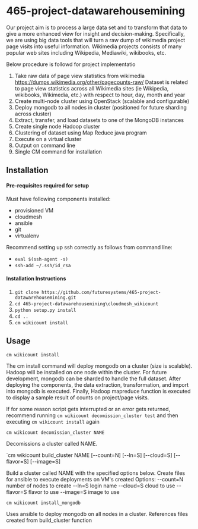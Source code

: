 # 465-project-datawarehousemining

Our project aim is to process a large data set and to transform that data to give a more enhanced view for insight and decision-making. Specifically, we are using big data tools that will turn a raw dump of wikimedia project page visits into useful information.   Wikimedia projects consists of many popular web sites including Wikipedia, Mediawiki, wikibooks, etc.

Below procedure is followd for project implementatio

1. Take raw data of page view statistics from wikimedia https://dumps.wikimedia.org/other/pagecounts-raw/ Dataset is related to page view statistics across all Wikimedia sites (ie Wikipedia, wikibooks, Wikimedia, etc.)  with respect to hour, day, month and year
2. Create multi-node cluster using OpenStack (scalable and configurable)
3. Deploy mongodb to all nodes in cluster (positioned for future sharding across cluster)
4. Extract, transfer, and load datasets to one of the MongoDB instances
5. Create single node Hadoop cluster
6. Clustering of dataset using Map Reduce java program 
7. Execute on a virtual cluster
8. Output on command line
9. Single CM command for installation

## Installation

#### Pre-requisites required for setup

Must have following components installed:

* provisioned VM
* cloudmesh
* ansible
* git
* virtualenv

Recommend setting up ssh correctly as follows from command line:
* `eval $(ssh-agent -s)`
* `ssh-add ~/.ssh/id_rsa`

#### Installation Instructions

1. `git clone https://github.com/futuresystems/465-project-datawarehousemining.git` 
2. `cd 465-project-datawarehousemining\cloudmesh_wikicount`
3. `python setup.py install`
4. `cd ..` 
5. `cm wikicount install` 

## Usage

`cm wikicount install`

The cm install command will deploy mongodb on a cluster (size is scalable).   Hadoop will be installed on one node within the cluster.    For future development, mongodb can be sharded to handle the full dataset.
After deploying the components, the data extraction, transformation, and import into mongodb is executed.   Finally, Hadoop mapreduce function is executed to display a sample result of counts on project/page visits.

If for some reason script gets interrupted or an error gets returned, recommend running `cm wikicount decomission_cluster test` and then executing `cm wikicount install` again

`cm wikicount decomission_cluster NAME`

Decomissions a cluster called NAME. 

`cm wikicount build_cluster NAME [--count=N]
                                 [--ln=S]
                                 [--cloud=S]
                                 [--flavor=S]
                                 [--image=S]

Build a cluster called NAME with the specified options below.   Create files for ansible to execute deployments on VM's created
          Options:
             --count=N  number of nodes to create
             --ln=S     login name
             --cloud=S  cloud to use
             --flavor=S flavor to use
             --image=S  image to use 


`cm wikicount install_mongodb`

Uses ansible to deploy mongodb on all nodes in a cluster.   References files created from build_cluster function
